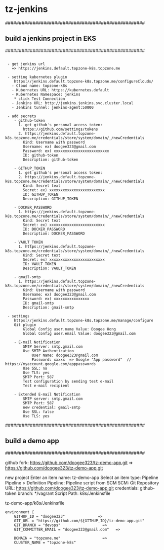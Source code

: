 # tz-jenkins

###################################################
## build a jenkins project in EKS
###################################################
```

 - get jenkins url
   => https://jenkins.default.topzone-k8s.topzone.me

 - setting kubernetes plugin
    https://jenkins.default.topzone-k8s.topzone.me/configureClouds/
   - Cloud name: topzone-k8s
   - Kubernetes URL: https://kubernetes.default
   - Kubernetes Namespace: jenkins
    * click Test Connection
   - Jenkins URL: http://jenkins.jenkins.svc.cluster.local
   - Jenkins tunnel: jenkins-agent:50000

 - add secrets  
    - github-token
      1. get github's personal access token:
        https://github.com/settings/tokens
      2. https://jenkins.default.topzone-k8s.topzone.me/credentials/store/system/domain/_/newCredentials
        Kind: Username with password
        Username: ex) doogee323@gmail.com
        Password: ex) xxxxxxxxxxxxxxxxxxxxxxxxx
        ID: github-token
        Description: github-token

    - GITHUP_TOKEN
      1. get github's personal access token:
      2. https://jenkins.default.topzone-k8s.topzone.me/credentials/store/system/domain/_/newCredentials
        Kind: Secret text
        Secret: ex) xxxxxxxxxxxxxxxxxxxxxxxxx
        ID: GITHUP_TOKEN
        Description: GITHUP_TOKEN

    - DOCKER_PASSWORD
      1. https://jenkins.default.topzone-k8s.topzone.me/credentials/store/system/domain/_/newCredentials
        Kind: Secret text
        Secret: ex) xxxxxxxxxxxxxxxxxxxxxxxxx
        ID: DOCKER_PASSWORD
        Description: DOCKER_PASSWORD
        
    - VAULT_TOKEN
      1. https://jenkins.default.topzone-k8s.topzone.me/credentials/store/system/domain/_/newCredentials
        Kind: Secret text
        Secret: ex) xxxxxxxxxxxxxxxxxxxxxxxxx
        ID: VAULT_TOKEN
        Description: VAULT_TOKEN
    
    - gmail-smtp
      1. https://jenkins.default.topzone-k8s.topzone.me/credentials/store/system/domain/_/newCredentials
        Kind: Username with password
        Username: ex) doogee323@gmail.com
        Password: ex) xxxxxxxxxxxxxxxx
        ID: gmail-smtp
        Description: gmail-smtp

 - settings
    https://jenkins.default.topzone-k8s.topzone.me/manage/configure
    Git plugin
        Global Config user.name Value: Doogee Hong
        Global Config user.email Value: doogee323@gmail.com

    - E-mail Notification
        SMTP Server: smtp.gmail.com
        Use SMTP Authentication
            User Name: doogee323@gmail.com
            Password: xxxxx  => Google "App password"  // https://myaccount.google.com/apppasswords
        Use SSL: no
        Use TLS: yes
        SMTP Port: 587
        Test configuration by sending test e-mail
        Test e-mail recipient

    - Extended E-mail Notification
        SMTP server: smtp.gmail.com
        SMTP Port: 587
        new credential: gmail-smtp
        Use SSL: false
        Use TLS: yes
```

###################################################
## build a demo app
###################################################

github fork: https://github.com/doogee323/tz-demo-app.git
=> https://github.com/doogee323/tz-demo-app.git

new project
Enter an item name: tz-demo-app
Select an item type: Pipeline
Pipeline > Definition
Pipeline: Pipeline script from SCM
    SCM: Git
    Repository URL: https://github.com/doogee323/tz-demo-app.git
    credentials: github-token
    branch: */vagrant
Script Path: k8s/Jenkinsfile

tz-demo-app/k8s/Jenkinsfile

    environment {
        GITHUP_ID = "doogee323"               =>
        GIT_URL = "https://github.com/${GITHUP_ID}/tz-demo-app.git"
        GIT_BRANCH = "devops"                   =>
        GIT_COMMITTER_EMAIL = "doogee323@gmail.com"   =>

        DOMAIN = "topzone.me"                   =>
        CLUSTER_NAME = "topzone-k8s"

